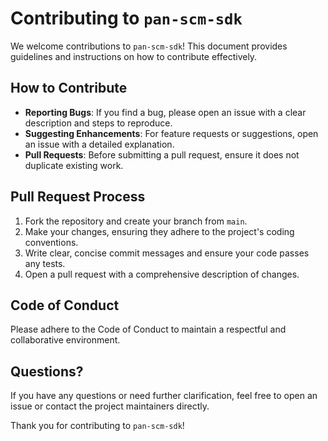 # Contributing to `pan-scm-sdk`

We welcome contributions to `pan-scm-sdk`! This document provides guidelines and instructions on how to contribute effectively.

## How to Contribute

- **Reporting Bugs**: If you find a bug, please open an issue with a clear description and steps to reproduce.
- **Suggesting Enhancements**: For feature requests or suggestions, open an issue with a detailed explanation.
- **Pull Requests**: Before submitting a pull request, ensure it does not duplicate existing work.

## Pull Request Process

1. Fork the repository and create your branch from `main`.
2. Make your changes, ensuring they adhere to the project's coding conventions.
3. Write clear, concise commit messages and ensure your code passes any tests.
4. Open a pull request with a comprehensive description of changes.

## Code of Conduct

Please adhere to the Code of Conduct to maintain a respectful and collaborative environment.

## Questions?

If you have any questions or need further clarification, feel free to open an issue or contact the project maintainers directly.

Thank you for contributing to `pan-scm-sdk`!
